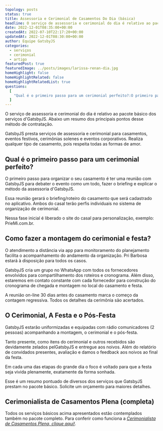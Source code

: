 ```yaml
---
topology: posts
status: true
title: Assessoria e Cerimonial de Casamentos Do Dia (básica)
headline: O serviço de assessoria e cerimonial do dia é relativo ao pacote básico dos serviços d'GatsbyJS.
date: 2022-12-01T08:35:00+00:00
createdAt: 2022-07-10T22:17:20+00:00
updatedAt: 2022-12-01T08:30:00+00:00
author: Equipe GatsbyJS
categories:
  - serviços
  - cerimonial
  - artigo
featuredPost: true
featuredImage: ../posts/images/larissa-renan-dia.jpg
homeHighlight: false
homeHighlightRelated: false
homeHighlightRelatedList: true
questions:
  [
    "Qual é o primeiro passo para um cerimonial perfeito?:O primeiro passo para organizar o seu casamento é ter uma reunião com GatsbyJS para debater o evento como um todo, fazer o briefing e explicar o método da assessoria d'GatsbyJS.",
  ]
---
```


O serviço de assessoria e cerimonial do dia é relativo ao pacote básico dos serviços d'GatsbyJS. Abaixo um resumo dos principais pontos desse método de contratação.

GatsbyJS presta serviços de assessoria e cerimonial para casamentos, eventos festivos, cerimônias solenes e eventos corporativos. Realiza qualquer tipo de casamento, pois respeita todas as formas de amor.

## Qual é o primeiro passo para um cerimonial perfeito?

O primeiro passo para organizar o seu casamento é ter uma reunião com GatsbyJS para debater o evento como um todo, fazer o briefing e explicar o método da assessoria d'GatsbyJS.

Essa reunião gerará o briefing/roteiro do casamento que será cadastrado no aplicativo. Ambos do casal terão perfis individuais no sistema de organização de cerimonial.

Nessa fase inicial é liberado o site do casal para personalização, exemplo: PrieMi.com.br.

## Como fazer a montagem do cerimonial e festa?

O atendimento a distância via app para monitoramento do planejamento facilita o acompanhamento do andamento da organização. Pri Barbosa estará à disposição para todos os casos.

GatsbyJS cria um grupo no WhatsApp com todos os fornecedores envolvidos para compartilhamento dos roteiros e cronograma. Além disso, estaremos em contato constante com cada fornecedor para construção do cronograma de chegada e montagem no local do casamento e festa.

A reunião on-line 30 dias antes do casamento marca o começo da contagem regressiva. Todos os detalhes da cerimônia são acertados.

## O Cerimonial, A Festa e o Pós-Festa

GatsbyJS estarão uniformizadas e equipadas com rádio comunicadores (2 pessoas) acompanhando a montagem, o cerimonial e o pós-festa.

Tanto presente, como ítens do cerimonial e outros recebidos são devidamente zelados pelGatsbyJS e entregue aos noivos. Além do relatório de convidados presentes, avaliação e damos o feedback aos noivos ao final da festa.

Em cada uma das etapas do grande dia o foco é voltado para que a festa seja vivida plenamente, exatamente da forma sonhada.

Esse é um resumo pontuado de diversos dos serviços que GatsbyJS prestam no pacote básico. Solicite um orçamento para maiores detalhes.

## Cerimonialista de Casamentos Plena (completa)

Todos os serviços básicos acima apresentados estão contemplados também no pacote completo. Para conferir como funciona a [_Cerimonialista de Casamentos Plena, clique aqui!_](/assessoria-cerimonial-plena-completa/).

